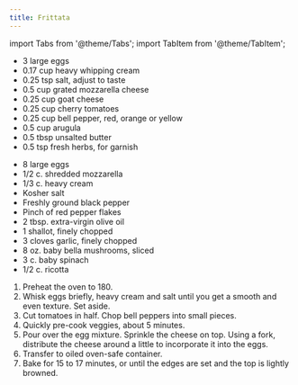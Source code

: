 ```yaml
---
title: Frittata
---
```


import Tabs from '@theme/Tabs';
import TabItem from '@theme/TabItem';

<Tabs>
<TabItem value="2" label="2 people" groupId="group1" default>

- 3 large eggs
- 0.17 cup heavy whipping cream
- 0.25 tsp salt, adjust to taste
- 0.5 cup grated mozzarella cheese
- 0.25 cup goat cheese
- 0.25 cup cherry tomatoes
- 0.25 cup bell pepper, red, orange or yellow
- 0.5 cup arugula
- 0.5 tbsp unsalted butter
- 0.5 tsp fresh herbs, for garnish

</TabItem>
<TabItem value="6" label="6 people">

- 8 large eggs
- 1/2 c. shredded mozzarella
- 1/3 c. heavy cream
- Kosher salt
- Freshly ground black pepper
- Pinch of red pepper flakes
- 2 tbsp. extra-virgin olive oil
- 1 shallot, finely chopped
- 3 cloves garlic, finely chopped
- 8 oz. baby bella mushrooms, sliced
- 3 c. baby spinach
- 1/2 c. ricotta

</TabItem>
</Tabs>

1. Preheat the oven to 180.
2. Whisk eggs briefly, heavy cream and salt until you get a smooth and even texture. Set aside.
3. Cut tomatoes in half. Chop bell peppers into small pieces.
4. Quickly pre-cook veggies, about 5 minutes.
5. Pour over the egg mixture. Sprinkle the cheese on top. Using a fork, distribute the cheese around a little to incorporate it into the eggs.
6. Transfer to oiled oven-safe container.
7. Bake for 15 to 17 minutes, or until the edges are set and the top is lightly browned.
